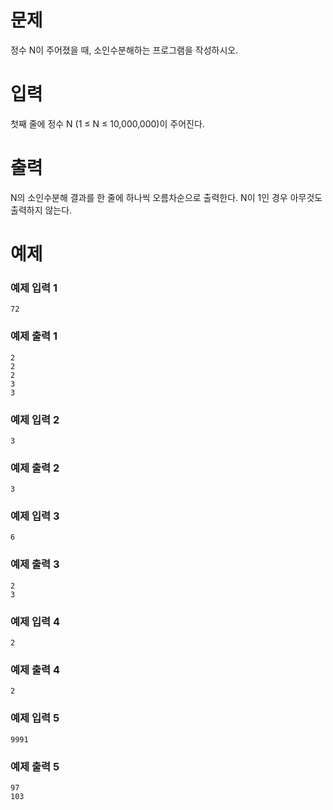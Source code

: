 # 문제
정수 N이 주어졌을 때, 소인수분해하는 프로그램을 작성하시오.

# 입력
첫째 줄에 정수 N (1 ≤ N ≤ 10,000,000)이 주어진다.

# 출력
N의 소인수분해 결과를 한 줄에 하나씩 오름차순으로 출력한다. N이 1인 경우 아무것도 출력하지 않는다.

# 예제
### 예제 입력 1 
```
72
```
### 예제 출력 1 
```
2
2
2
3
3
```
### 예제 입력 2 
```
3
```
### 예제 출력 2 
```
3
```
### 예제 입력 3 
```
6
```
### 예제 출력 3 
```
2
3
```
### 예제 입력 4 
```
2
```
### 예제 출력 4 
```
2
```
### 예제 입력 5 
```
9991
```
### 예제 출력 5 
```
97
103
```